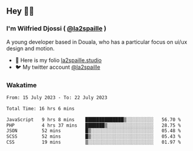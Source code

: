 ## Hey 👋🏾
### I'm Wilfried Djossi ( <a href="https://twitter.com/la2spaille/" target="_blank">@la2spaille</a> )
A young developer based in Douala, who has a particular focus on ui/ux design and motion.

- 🎨 Here is my folio [la2spaille.studio](https://la2spaille.studio/)
- 🐦 My twitter account [@la2spaille](https://twitter.com/la2spaille/)

### Wakatime
<!--START_SECTION:waka-->

```txt
From: 15 July 2023 - To: 22 July 2023

Total Time: 16 hrs 6 mins

JavaScript   9 hrs 8 mins    ██████████████▒░░░░░░░░░░   56.70 %
PHP          4 hrs 37 mins   ███████▒░░░░░░░░░░░░░░░░░   28.75 %
JSON         52 mins         █▒░░░░░░░░░░░░░░░░░░░░░░░   05.48 %
SCSS         52 mins         █▒░░░░░░░░░░░░░░░░░░░░░░░   05.43 %
CSS          19 mins         ▒░░░░░░░░░░░░░░░░░░░░░░░░   01.97 %
```

<!--END_SECTION:waka-->
<!--
**la2spaille/la2spaille** is a ✨ _special_ ✨ repository because its `README.md` (this file) appears on your GitHub profile.

Here are some ideas to get you started:

- 🔭 I’m currently working on ...
- 🌱 I’m currently learning ...
- 👯 I’m looking to collaborate on ...
- 🤔 I’m looking for help with ...
- 💬 Ask me about ...
- 📫 How to reach me: ...
- 😄 Pronouns: ...
- ⚡ Fun fact: ...
-->

